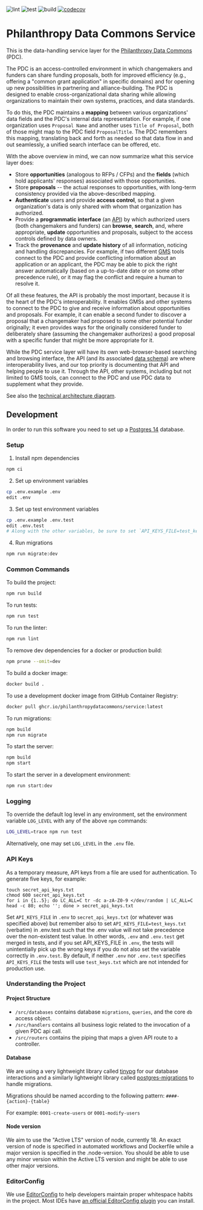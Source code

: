 ![lint](https://github.com/PhilanthropyDataCommons/service/actions/workflows/lint.yml/badge.svg)
![test](https://github.com/PhilanthropyDataCommons/service/actions/workflows/test.yml/badge.svg)
![build](https://github.com/PhilanthropyDataCommons/service/actions/workflows/build.yml/badge.svg)
[![codecov](https://codecov.io/gh/PhilanthropyDataCommons/service/branch/main/graph/badge.svg?token=PG6K5X5HZD)](https://codecov.io/gh/PhilanthropyDataCommons/service)

# Philanthropy Data Commons Service

This is the data-handling service layer for the [Philanthropy Data Commons](https://philanthropydatacommons.org) (PDC).

The PDC is an access-controlled environment in which changemakers and funders can share funding proposals, both for improved efficiency (e.g., offering a "common grant application" in specific domains) and for opening up new possibilities in partnering and alliance-building.  The PDC is designed to enable cross-organizational data sharing while allowing organizations to maintain their own systems, practices, and data standards.

To do this, the PDC maintains a **mapping** between various organizations' data fields and the PDC's internal data representation.  For example, if one organization uses `Proposal Name` and another uses `Title of Proposal`, both of those might map to the PDC field `ProposalTitle`.  The PDC remembers this mapping, translating back and forth as needed so that data flow in and out seamlessly, a unified search interface can be offered, etc.

With the above overview in mind, we can now summarize what this service layer does:

* Store **opportunities** (analogous to RFPs / CFPs) and the **fields** (which hold applicants' responses) associated with those opportunities.
* Store **proposals** -- the actual responses to opportunities, with long-term consistency provided via the above-described mapping.
* **Authenticate** users and provide **access control**, so that a given organization's data is only shared with whom that organization has authorized.
* Provide a **programmatic interface** (an [API](https://en.wikipedia.org/wiki/API)) by which authorized users (both changemakers and funders) can **browse**,  **search**, and, where appropriate, **update** opportunities and proposals, subject to the access controls defined by data owners.
* Track the **provenance** and **update history** of all information, noticing and handling discrepancies.  For example, if two different [GMS](https://en.wikipedia.org/wiki/Grant_management_software) tools connect to the PDC and provide conflicting information about an application or an applicant, the PDC may be able to pick the right answer automatically (based on a up-to-date date or on some other precedence rule), or it may flag the conflict and require a human to resolve it.

Of all these features, the API is probably the most important, because it is the heart of the PDC's interoperability.  It enables GMSs and other systems to connect to the PDC to give and receive information about opportunities and proposals.  For example, it can enable a second funder to discover a proposal that a changemaker had proposed to some other potential funder originally; it even provides ways for the originally considered funder to deliberately share (assuming the changemaker authorizes) a good proposal with a specific funder that might be more appropriate for it.

While the PDC service layer will have its own web-browser-based searching and browsing interface, the API (and its associated [data schema](docs/ENTITY_RELATIONSHIP_DIAGRAM.md)) are where interoperability lives, and our top priority is documenting that API and helping people to use it.  Through the API, other systems, including but not limited to GMS tools, can connect to the PDC and use PDC data to supplement what they provide.

See also the [technical architecture diagram](docs/ARCHITECTURE.md).

## Development

In order to run this software you need to set up a [Postgres 14](https://www.postgresql.org/) database.

### Setup

1. Install npm dependencies

  ```bash
  npm ci
  ```

2. Set up environment variables

  ```bash
  cp .env.example .env
  edit .env
  ```

3. Set up test environment variables

  ```bash
  cp .env.example .env.test
  edit .env.test
  # Along with the other variables, be sure to set `API_KEYS_FILE=test_keys.txt`
  ```

4. Run migrations

  ```bash
  npm run migrate:dev
  ```

### Common Commands

To build the project:

```bash
npm run build
```

To run tests:

```bash
npm run test
```

To run the linter:

```bash
npm run lint
```

To remove dev dependencies for a docker or production build:

```bash
npm prune --omit=dev
```

To build a docker image:

```bash
docker build .
```

To use a development docker image from GitHub Container Registry:

```bash
docker pull ghcr.io/philanthropydatacommons/service:latest
```

To run migrations:

```bash
npm build
npm run migrate
```

To start the server:

```bash
npm build
npm start
```

To start the server in a development environment:

```bash
npm run start:dev
```

### Logging

To override the default log level in any environment, set the environment variable `LOG_LEVEL` with any of the above `npm` commands:

```bash
LOG_LEVEL=trace npm run test
```

Alternatively, one may set `LOG_LEVEL` in the `.env` file.

### API Keys

As a temporary measure, API keys from a file are used for authentication. To generate five keys, for example:

    touch secret_api_keys.txt
    chmod 600 secret_api_keys.txt
    for i in {1..5}; do LC_ALL=C tr -dc a-zA-Z0-9 </dev/random | LC_ALL=C head -c 80; echo ''; done > secret_api_keys.txt

Set `API_KEYS_FILE` in `.env` to `secret_api_keys.txt` (or whatever was specified above) but remember also to set `API_KEYS_FILE=test_keys.txt` (verbatim) in .env.test such that the .env value will not take precedence over the non-existent test value. In other words, `.env` and `.env.test` get merged in tests, and if you set API_KEYS_FILE in `.env`, the tests will unintentially pick up the wrong keys if you do not also set the variable correctly in `.env.test`. By default, if neither `.env` nor `.env.test` specifies `API_KEYS_FILE` the tests will use `test_keys.txt` which are not intended for production use.

### Understanding the Project

#### Project Structure

- `/src/databases` contains database `migrations`, `queries`, and the core `db` access object.
- `/src/handlers` contains all business logic related to the invocation of a given PDC api call.
- `/src/routers` contains the piping that maps a given API route to a controller.

#### Database

We are using a very lightweight library called [tinypg](https://www.npmjs.com/package/tinypg) for our database interactions and a similarly lightweight library called [postgres-migrations](https://www.npmjs.com/package/postgres-migrations) to handle migrations.

Migrations should be named according to the following pattern: `####-{action}-{table}`

For example: `0001-create-users` or `0001-modify-users`

#### Node version

We aim to use the "Active LTS" version of node, currently 18. An exact version of node is specified in automated workflows and Dockerfile while a major version is specified in the .node-version. You should be able to use any minor version within the Active LTS version and might be able to use other major versions.

### EditorConfig

We use [EditorConfig](https://editorconfig.org/) to help developers maintain proper whitespace habits in the project.  Most IDEs have [an official EditorConfig plugin](https://editorconfig.org/#download) you can install.

